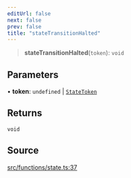 ```yaml
---
editUrl: false
next: false
prev: false
title: "stateTransitionHalted"
---
```


> **stateTransitionHalted**(`token`): `void`

## Parameters

• **token**: `undefined` \| [`StateToken`](/api/classes/statetoken/)

## Returns

`void`

## Source

[src/functions/state.ts:37](https://github.com/relishinc/dill-pixel/blob/c79d8e8552aaa0f13a29535c819ae67d025b4669/src/functions/state.ts#L37)
